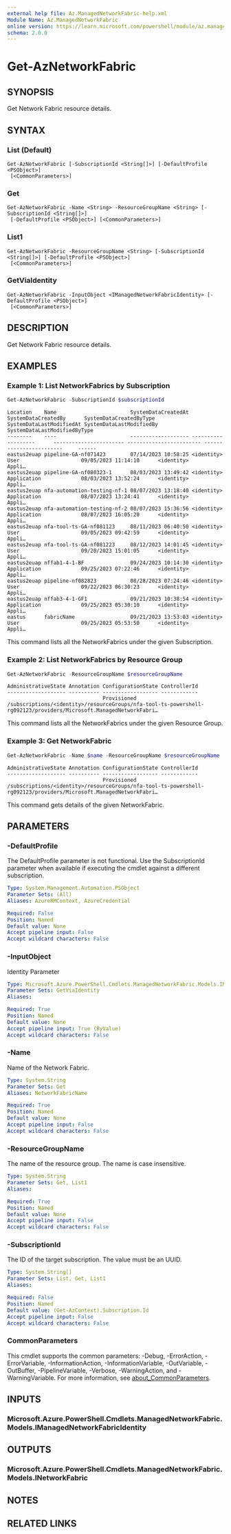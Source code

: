 ```yaml
---
external help file: Az.ManagedNetworkFabric-help.xml
Module Name: Az.ManagedNetworkFabric
online version: https://learn.microsoft.com/powershell/module/az.managednetworkfabric/get-aznetworkfabric
schema: 2.0.0
---
```


# Get-AzNetworkFabric

## SYNOPSIS
Get Network Fabric resource details.

## SYNTAX

### List (Default)
```
Get-AzNetworkFabric [-SubscriptionId <String[]>] [-DefaultProfile <PSObject>]
 [<CommonParameters>]
```

### Get
```
Get-AzNetworkFabric -Name <String> -ResourceGroupName <String> [-SubscriptionId <String[]>]
 [-DefaultProfile <PSObject>] [<CommonParameters>]
```

### List1
```
Get-AzNetworkFabric -ResourceGroupName <String> [-SubscriptionId <String[]>] [-DefaultProfile <PSObject>]
 [<CommonParameters>]
```

### GetViaIdentity
```
Get-AzNetworkFabric -InputObject <IManagedNetworkFabricIdentity> [-DefaultProfile <PSObject>]
 [<CommonParameters>]
```

## DESCRIPTION
Get Network Fabric resource details.

## EXAMPLES

### Example 1: List NetworkFabrics by Subscription
```powershell
Get-AzNetworkFabric -SubscriptionId $subscriptionId
```

```output
Location    Name                        SystemDataCreatedAt SystemDataCreatedBy      SystemDataCreatedByType SystemDataLastModifiedAt SystemDataLastModifiedBy     SystemDataLastModifiedByType
--------    ----                        ------------------- -------------------      ----------------------- ------------------------ ------------------------     ------
eastus2euap pipeline-GA-nf071423        07/14/2023 10:58:25 <identity>               User                    09/05/2023 11:14:10      <identity>                   Appli…
eastus2euap pipeline-GA-nf080323-1      08/03/2023 13:49:42 <identity>               Application             08/03/2023 13:52:24      <identity>                   Appli…
eastus2euap nfa-automation-testing-nf-1 08/07/2023 13:18:40 <identity>               Application             08/07/2023 13:24:41      <identity>                   Appli…
eastus2euap nfa-automation-testing-nf-2 08/07/2023 15:36:56 <identity>               Application             08/07/2023 16:05:20      <identity>                   Appli…
eastus2euap nfa-tool-ts-GA-nf081123     08/11/2023 06:40:50 <identity>               User                    09/05/2023 09:42:59      <identity>                   Appli…
eastus2euap nfa-tool-ts-GA-nf081223     08/12/2023 14:01:45 <identity>               User                    09/20/2023 15:01:05      <identity>                   Appli…
eastus2euap nffab1-4-1-BF               09/24/2023 10:14:30 <identity>               Application             09/25/2023 07:22:46      <identity>                   Appli…
eastus2euap pipeline-nf082823           08/28/2023 07:24:46 <identity>               User                    09/22/2023 06:30:23      <identity>                   Appli…
eastus2euap nffab3-4-1-GF1              09/21/2023 10:38:54 <identity>               Application             09/25/2023 05:30:10      <identity>                   Appli…
eastus      fabricName                  09/21/2023 13:53:03 <identity>               User                    09/25/2023 05:53:50      <identity>                   Appli…
```

This command lists all the NetworkFabrics under the given Subscription.

### Example 2: List NetworkFabrics by Resource Group
```powershell
Get-AzNetworkFabric -ResourceGroupName $resourceGroupName
```

```output
AdministrativeState Annotation ConfigurationState ControllerId
------------------- ---------- ------------------ ------------
                               Provisioned        /subscriptions/<identity>/resourceGroups/nfa-tool-ts-powershell-rg092123/providers/Microsoft.ManagedNetworkFabri…
```

This command lists all the NetworkFabrics under the given Resource Group.

### Example 3: Get NetworkFabric
```powershell
Get-AzNetworkFabric -Name $name -ResourceGroupName $resourceGroupName
```

```output
AdministrativeState Annotation ConfigurationState ControllerId
------------------- ---------- ------------------ ------------
                               Provisioned        /subscriptions/<identity>/resourceGroups/nfa-tool-ts-powershell-rg092123/providers/Microsoft.ManagedNetworkFabri…
```

This command gets details of the given NetworkFabric.

## PARAMETERS

### -DefaultProfile
The DefaultProfile parameter is not functional.
Use the SubscriptionId parameter when available if executing the cmdlet against a different subscription.

```yaml
Type: System.Management.Automation.PSObject
Parameter Sets: (All)
Aliases: AzureRMContext, AzureCredential

Required: False
Position: Named
Default value: None
Accept pipeline input: False
Accept wildcard characters: False
```

### -InputObject
Identity Parameter

```yaml
Type: Microsoft.Azure.PowerShell.Cmdlets.ManagedNetworkFabric.Models.IManagedNetworkFabricIdentity
Parameter Sets: GetViaIdentity
Aliases:

Required: True
Position: Named
Default value: None
Accept pipeline input: True (ByValue)
Accept wildcard characters: False
```

### -Name
Name of the Network Fabric.

```yaml
Type: System.String
Parameter Sets: Get
Aliases: NetworkFabricName

Required: True
Position: Named
Default value: None
Accept pipeline input: False
Accept wildcard characters: False
```

### -ResourceGroupName
The name of the resource group.
The name is case insensitive.

```yaml
Type: System.String
Parameter Sets: Get, List1
Aliases:

Required: True
Position: Named
Default value: None
Accept pipeline input: False
Accept wildcard characters: False
```

### -SubscriptionId
The ID of the target subscription.
The value must be an UUID.

```yaml
Type: System.String[]
Parameter Sets: List, Get, List1
Aliases:

Required: False
Position: Named
Default value: (Get-AzContext).Subscription.Id
Accept pipeline input: False
Accept wildcard characters: False
```

### CommonParameters
This cmdlet supports the common parameters: -Debug, -ErrorAction, -ErrorVariable, -InformationAction, -InformationVariable, -OutVariable, -OutBuffer, -PipelineVariable, -Verbose, -WarningAction, and -WarningVariable. For more information, see [about_CommonParameters](http://go.microsoft.com/fwlink/?LinkID=113216).

## INPUTS

### Microsoft.Azure.PowerShell.Cmdlets.ManagedNetworkFabric.Models.IManagedNetworkFabricIdentity

## OUTPUTS

### Microsoft.Azure.PowerShell.Cmdlets.ManagedNetworkFabric.Models.INetworkFabric

## NOTES

## RELATED LINKS
